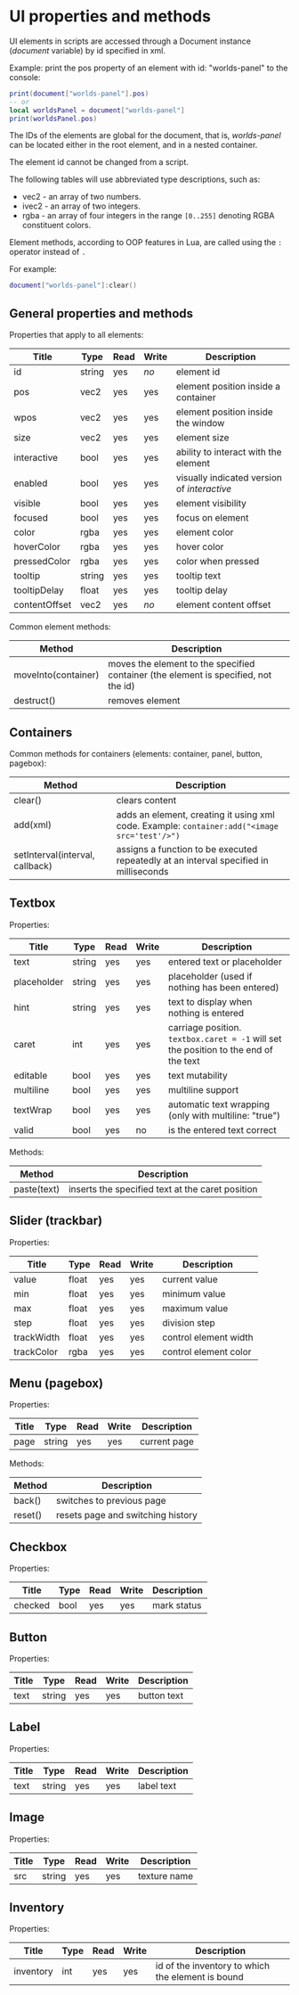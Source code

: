 # UI properties and methods

UI elements in scripts are accessed through a Document instance
(*document* variable) by id specified in xml.

Example: print the pos property of an element with id: "worlds-panel" to the console:
```lua
print(document["worlds-panel"].pos)
-- or
local worldsPanel = document["worlds-panel"]
print(worldsPanel.pos)
```

The IDs of the elements are global for the document, that is, *worlds-panel* can be located either in the root element,
and in a nested container.

The element id cannot be changed from a script.

The following tables will use abbreviated type descriptions, such as:
- vec2 - an array of two numbers.
- ivec2 - an array of two integers.
- rgba - an array of four integers in the range `[0..255]` denoting RGBA constituent colors.

Element methods, according to OOP features in Lua, are called using the `:` operator instead of `.`

For example:
```lua
document["worlds-panel"]:clear()
```

## General properties and methods

Properties that apply to all elements:

| Title         | Type   | Read | Write | Description                                 |
| ------------- | ------ | ---- | ----- | ------------------------------------------- |
| id            | string | yes  | *no*  | element id                                  |
| pos           | vec2   | yes  | yes   | element position inside a container         |
| wpos          | vec2   | yes  | yes   | element position inside the window          |
| size          | vec2   | yes  | yes   | element size                                |
| interactive   | bool   | yes  | yes   | ability to interact with the element        |
| enabled       | bool   | yes  | yes   | visually indicated version of *interactive* |
| visible       | bool   | yes  | yes   | element visibility                          |
| focused       | bool   | yes  | yes   | focus on element                            |
| color         | rgba   | yes  | yes   | element color                               |
| hoverColor    | rgba   | yes  | yes   | hover color                                 |
| pressedColor  | rgba   | yes  | yes   | color when pressed                          |
| tooltip       | string | yes  | yes   | tooltip text                                |
| tooltipDelay  | float  | yes  | yes   | tooltip delay                               |
| contentOffset | vec2   | yes  | *no*  | element content offset                      |

Common element methods:

| Method              | Description                                                                         |
| ------------------- | ----------------------------------------------------------------------------------- |
| moveInto(container) | moves the element to the specified container (the element is specified, not the id) |
| destruct()          | removes element                                                                     |

## Containers

Common methods for containers (elements: container, panel, button, pagebox):

| Method | Description |
| ------------------------------- | ------------------------------------------------------------------ |
| clear() | clears content |
| add(xml) | adds an element, creating it using xml code. Example: `container:add("<image src='test'/>")` |
| setInterval(interval, callback) | assigns a function to be executed repeatedly at an interval specified in milliseconds |

## Textbox

Properties:

| Title       | Type   | Read | Write | Description                                                                          |
| ----------- | ------ | ---- | ----- | ------------------------------------------------------------------------------------ |
| text        | string | yes  | yes   | entered text or placeholder                                                          |
| placeholder | string | yes  | yes   | placeholder (used if nothing has been entered)                                       |
| hint        | string | yes  | yes   | text to display when nothing is entered                                              |
| caret       | int    | yes  | yes   | carriage position. `textbox.caret = -1` will set the position to the end of the text |
| editable    | bool   | yes  | yes   | text mutability                                                                      |
| multiline   | bool   | yes  | yes   | multiline support                                                                    |
| textWrap    | bool   | yes  | yes   | automatic text wrapping (only with multiline: "true")                                |
| valid       | bool   | yes  | no    | is the entered text correct                                                          |

Methods:

| Method      | Description                                      |
| ----------- | ------------------------------------------------ |
| paste(text) | inserts the specified text at the caret position |

## Slider (trackbar)

Properties:

| Title      | Type  | Read | Write | Description           |
| ---------- | ----- | ---- | ----- | --------------------- |
| value      | float | yes  | yes   | current value         |
| min        | float | yes  | yes   | minimum value         |
| max        | float | yes  | yes   | maximum value         |
| step       | float | yes  | yes   | division step         |
| trackWidth | float | yes  | yes   | control element width |
| trackColor | rgba  | yes  | yes   | control element color |

## Menu (pagebox)

Properties:

| Title | Type   | Read | Write | Description  |
| ----- | ------ | ---- | ----- | ------------ |
| page  | string | yes  | yes   | current page |

Methods:

| Method  | Description                       |
| ------- | --------------------------------- |
| back()  | switches to previous page         |
| reset() | resets page and switching history |

## Checkbox

Properties:

| Title   | Type | Read | Write | Description |
| ------- | ---- | ---- | ----- | ----------- |
| checked | bool | yes  | yes   | mark status |

## Button

Properties:

| Title | Type   | Read | Write | Description  |
| ----- | ------ | ---- | ----- | ------------ |
| text  | string | yes  | yes   | button text  |

## Label

Properties:

| Title | Type   | Read | Write | Description |
| ----- | ------ | ---- | ----- | ----------- |
| text  | string | yes  | yes   | label text  |

## Image

Properties:

| Title | Type   | Read | Write | Description  |
| ----- | ------ | ---- | ----- | ------------ |
| src   | string | yes  | yes   | texture name |

## Inventory

Properties:

| Title     | Type | Read | Write | Description                                       |
| --------- | ---- | ---- | ----- | ------------------------------------------------- |
| inventory | int  | yes  | yes   | id of the inventory to which the element is bound |
